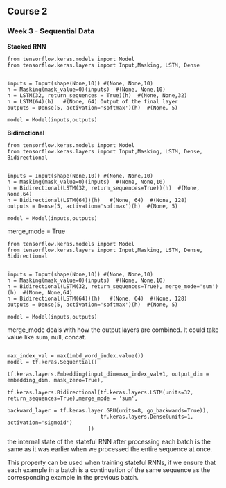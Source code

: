 ## Course 2 

### Week 3 - Sequential Data

**Stacked RNN**

```
from tensorflow.keras.models import Model
from tensorflow.keras.layers import Input,Masking, LSTM, Dense


inputs = Input(shape(None,10)) #(None, None,10)
h = Masking(mask_value=0)(inputs)  #(None, None,10)
h = LSTM(32, return_sequences = True)(h)  #(None, None,32)
h = LSTM(64)(h)   #(None, 64) Output of the final layer
outputs = Dense(5, activation='softmax')(h)  #(None, 5)

model = Model(inputs,outputs)
```

**Bidirectional**

```
from tensorflow.keras.models import Model
from tensorflow.keras.layers import Input,Masking, LSTM, Dense, Bidirectional


inputs = Input(shape(None,10)) #(None, None,10)
h = Masking(mask_value=0)(inputs)  #(None, None,10)
h = Bidirectional(LSTM(32, return_sequences=True))(h)  #(None, None,64)
h = Bidirectional(LSTM(64))(h)   #(None, 64)  #(None, 128)
outputs = Dense(5, activation='softmax')(h)  #(None, 5)

model = Model(inputs,outputs)
```
merge_mode = True
```
from tensorflow.keras.models import Model
from tensorflow.keras.layers import Input,Masking, LSTM, Dense, Bidirectional


inputs = Input(shape(None,10)) #(None, None,10)
h = Masking(mask_value=0)(inputs)  #(None, None,10)
h = Bidirectional(LSTM(32, return_sequences=True), merge_mode='sum')(h)  #(None, None,64)
h = Bidirectional(LSTM(64))(h)   #(None, 64)  #(None, 128)
outputs = Dense(5, activation='softmax')(h)  #(None, 5)

model = Model(inputs,outputs)
```
merge_mode deals with how the output layers are combined. It could take value like sum, null, concat.


```

max_index_val = max(imbd_word_index.value())
model = tf.keras.Sequential([
                              tf.keras.layers.Embedding(input_dim=max_index_val+1, output_dim = embedding_dim. mask_zero=True),
                              tf.keras.layers.Bidirectional(tf.keras.layers.LSTM(units=32, return_sequences=True),merge_mode = 'sum',
                                                             backward_layer = tf.keras.layer.GRU(units=8, go_backwards=True)),
                              tf.keras.layers.Dense(units=1, activation='sigmoid')
                          ])                 

```

 the internal state of the stateful RNN after processing each batch is the same as it was earlier when we processed the entire sequence at once.

This property can be used when training stateful RNNs, if we ensure that each example in a batch is a continuation of the same sequence as the corresponding example in the previous batch.
